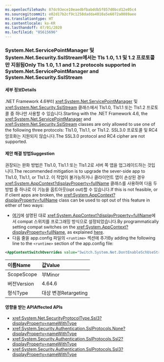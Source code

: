 ```yaml
---
ms.openlocfilehash: 87dc93ece10eaedbfbabddb5f857d0bcd12e05c4
ms.sourcegitcommit: e02d17b2cf9c1258dadda4810a5e6072a0089aee
ms.translationtype: HT
ms.contentlocale: ko-KR
ms.lasthandoff: 07/01/2020
ms.locfileid: "85615696"
---
```

### <a name="only-tls-10-11-and-12-protocols-supported-in-systemnetservicepointmanager-and-systemnetsecuritysslstream"></a><span data-ttu-id="8f5e8-101">System.Net.ServicePointManager 및 System.Net.Security.SslStream에서는 Tls 1.0, 1.1 및 1.2 프로토콜만 지원됨</span><span class="sxs-lookup"><span data-stu-id="8f5e8-101">Only Tls 1.0, 1.1 and 1.2 protocols supported in System.Net.ServicePointManager and System.Net.Security.SslStream</span></span>

#### <a name="details"></a><span data-ttu-id="8f5e8-102">세부 정보</span><span class="sxs-lookup"><span data-stu-id="8f5e8-102">Details</span></span>

<span data-ttu-id="8f5e8-103">.NET Framework 4.6부터 <xref:System.Net.ServicePointManager> 및 <xref:System.Net.Security.SslStream> 클래스에서 Tls1.0, Tls1.1 또는 Tls1.2 프로토콜 중 하나만 사용할 수 있습니다.</span><span class="sxs-lookup"><span data-stu-id="8f5e8-103">Starting with the .NET Framework 4.6, the <xref:System.Net.ServicePointManager> and <xref:System.Net.Security.SslStream> classes are only allowed to use one of the following three protocols: Tls1.0, Tls1.1, or Tls1.2.</span></span> <span data-ttu-id="8f5e8-104">SSL3.0 프로토콜 및 RC4 암호화는 지원되지 않습니다.</span><span class="sxs-lookup"><span data-stu-id="8f5e8-104">The SSL3.0 protocol and RC4 cipher are not supported.</span></span>

#### <a name="suggestion"></a><span data-ttu-id="8f5e8-105">제안 해결 방법</span><span class="sxs-lookup"><span data-stu-id="8f5e8-105">Suggestion</span></span>

<span data-ttu-id="8f5e8-106">권장되는 완화 방법은 Tls1.0, Tls1.1 또는 Tls1.2로 서버 쪽 앱을 업그레이드하는 것입니다.</span><span class="sxs-lookup"><span data-stu-id="8f5e8-106">The recommended mitigation is to upgrade the sever-side app to Tls1.0, Tls1.1, or Tls1.2.</span></span> <span data-ttu-id="8f5e8-107">이 작업이 불가능하거나 클라이언트 앱이 손상된 경우 <xref:System.AppContext?displayProperty=fullName> 클래스를 사용하여 다음 두 방법 중 하나로 이 기능을 옵트아웃(opt out)할 수 있습니다.</span><span class="sxs-lookup"><span data-stu-id="8f5e8-107">If this is not feasible, or if client apps are broken, the <xref:System.AppContext?displayProperty=fullName> class can be used to opt out of this feature in either of two ways:</span></span>

- <span data-ttu-id="8f5e8-108">[여기](https://devblogs.microsoft.com/dotnet/net-announcements-at-build-2015/#dotnet46)에 설명된 대로 <xref:System.AppContext?displayProperty=fullName>에서 compat 스위치를 프로그래밍 방식으로 설정되었습니다.</span><span class="sxs-lookup"><span data-stu-id="8f5e8-108">By programmatically setting compat switches on the <xref:System.AppContext?displayProperty=fullName>, as explained [here](https://devblogs.microsoft.com/dotnet/net-announcements-at-build-2015/#dotnet46).</span></span>
- <span data-ttu-id="8f5e8-109">다음 줄을 app.config 파일의 `<runtime>` 섹션에 추가</span><span class="sxs-lookup"><span data-stu-id="8f5e8-109">By adding the following line to the `<runtime>` section of the app.config file:</span></span>

```xml
<AppContextSwitchOverrides value="Switch.System.Net.DontEnableSchUseStrongCrypto=true"/>
```

| <span data-ttu-id="8f5e8-110">이름</span><span class="sxs-lookup"><span data-stu-id="8f5e8-110">Name</span></span>    | <span data-ttu-id="8f5e8-111">값</span><span class="sxs-lookup"><span data-stu-id="8f5e8-111">Value</span></span>       |
|:--------|:------------|
| <span data-ttu-id="8f5e8-112">Scope</span><span class="sxs-lookup"><span data-stu-id="8f5e8-112">Scope</span></span>   | <span data-ttu-id="8f5e8-113">부</span><span class="sxs-lookup"><span data-stu-id="8f5e8-113">Minor</span></span>       |
| <span data-ttu-id="8f5e8-114">버전</span><span class="sxs-lookup"><span data-stu-id="8f5e8-114">Version</span></span> | <span data-ttu-id="8f5e8-115">4.6</span><span class="sxs-lookup"><span data-stu-id="8f5e8-115">4.6</span></span>         |
| <span data-ttu-id="8f5e8-116">형식</span><span class="sxs-lookup"><span data-stu-id="8f5e8-116">Type</span></span>    | <span data-ttu-id="8f5e8-117">대상 변경</span><span class="sxs-lookup"><span data-stu-id="8f5e8-117">Retargeting</span></span> |

#### <a name="affected-apis"></a><span data-ttu-id="8f5e8-118">영향을 받는 API</span><span class="sxs-lookup"><span data-stu-id="8f5e8-118">Affected APIs</span></span>

- <xref:System.Net.SecurityProtocolType.Ssl3?displayProperty=nameWithType>
- <xref:System.Security.Authentication.SslProtocols.None?displayProperty=nameWithType>
- <xref:System.Security.Authentication.SslProtocols.Ssl2?displayProperty=nameWithType>
- <xref:System.Security.Authentication.SslProtocols.Ssl3?displayProperty=nameWithType>
